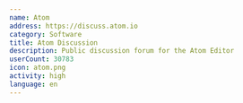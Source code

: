 ```yaml
---
name: Atom
address: https://discuss.atom.io
category: Software
title: Atom Discussion
description: Public discussion forum for the Atom Editor
userCount: 30783
icon: atom.png
activity: high
language: en
---
```

